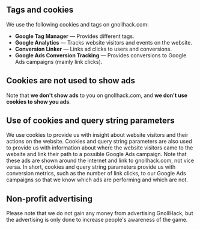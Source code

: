 ## Tags and cookies


We use the following cookies and tags on gnollhack.com:
- **Google Tag Manager** — Provides different tags.
- **Google Analytics** — Tracks website visitors and events on the website.
- **Conversion Linker** — Links ad clicks to users and conversions.
- **Google Ads Conversion Tracking** — Provides conversions to Google Ads campaigns (mainly link clicks).


## Cookies are  not used to show ads


Note that **we don't show ads** to you on gnollhack.com, and **we don't use cookies to show you ads**. 


## Use of cookies and query string parameters


We use cookies to provide us with insight about website visitors and their actions on the website. Cookies and query string parameters are also used to provide us with information about where the website visitors came to the website and link their path to a possible Google Ads campaign. Note that these ads are shown around the internet and link to gnollhack.com, not vice versa. In short, cookies and query string parameters provide us with conversion metrics, such as the number of link clicks, to our Google Ads campaigns so that we know which ads are performing and which are not.


## Non-profit advertising


Please note that we do not gain any money from advertising GnollHack, but the advertising is only done to increase people's awareness of the game.

